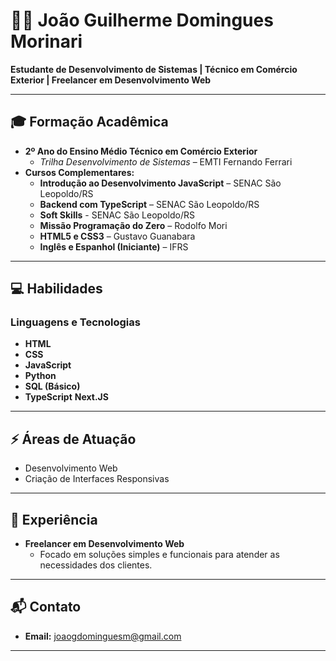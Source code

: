 # 👨‍💻 João Guilherme Domingues Morinari  

**Estudante de Desenvolvimento de Sistemas | Técnico em Comércio Exterior | Freelancer em Desenvolvimento Web**  

---

## 🎓 Formação Acadêmica  
- **2º Ano do Ensino Médio Técnico em Comércio Exterior**  
  - *Trilha Desenvolvimento de Sistemas* – EMTI Fernando Ferrari  
- **Cursos Complementares:**  
  - **Introdução ao Desenvolvimento JavaScript** – SENAC São Leopoldo/RS  
  - **Backend com TypeScript** – SENAC São Leopoldo/RS
  - **Soft Skills** - SENAC São Leopoldo/RS
  - **Missão Programação do Zero** – Rodolfo Mori  
  - **HTML5 e CSS3** – Gustavo Guanabara  
  - **Inglês e Espanhol (Iniciante)** – IFRS  

---

## 💻 Habilidades  
### Linguagens e Tecnologias  
- **HTML**  
- **CSS**  
- **JavaScript**  
- **Python**  
- **SQL (Básico)**  
- **TypeScript** 
  **Next.JS** 

---

## ⚡ Áreas de Atuação  
- Desenvolvimento Web  
- Criação de Interfaces Responsivas  

---

## 🚀 Experiência  
- **Freelancer em Desenvolvimento Web**  
  - Focado em soluções simples e funcionais para atender as necessidades dos clientes.  

---

## 📬 Contato  
- **Email:** [joaogdominguesm@gmail.com](mailto:joaogdominguesm@gmail.com)  

---
